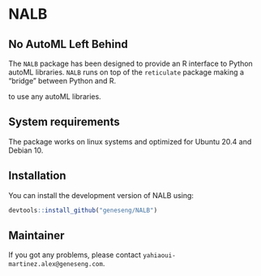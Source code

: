 
<!-- README.md is generated from README.Rmd. Please edit that file -->

# NALB

## No AutoML Left Behind

The `NALB` package has been designed to provide an R interface to Python
autoML libraries. `NALB` runs on top of the `reticulate` package making
a “bridge” between Python and R.

to use any autoML libraries.

## System requirements

The package works on linux systems and optimized for Ubuntu 20.4 and
Debian 10.

## Installation

You can install the development version of NALB using:

``` r
devtools::install_github("geneseng/NALB")
```

## Maintainer

If you got any problems, please contact
`yahiaoui-martinez.alex@geneseng.com`.
